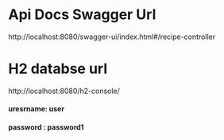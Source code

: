 # Api Docs Swagger Url
http://localhost:8080/swagger-ui/index.html#/recipe-controller


# H2 databse url

http://localhost:8080/h2-console/

#### uresrname: user
#### password : password1
